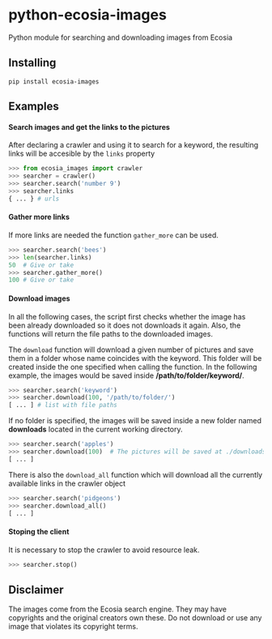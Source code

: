 # python-ecosia-images

Python module for searching and downloading images from Ecosia

## Installing

~~~
pip install ecosia-images
~~~

## Examples

#### Search images and get the links to the pictures

After declaring a crawler and using it to search for a keyword, the resulting links will be accesible by the `links` property

~~~ python
>>> from ecosia_images import crawler
>>> searcher = crawler()
>>> searcher.search('number 9')
>>> searcher.links
{ ... } # urls
~~~

#### Gather more links

If more links are needed the function `gather_more` can be used.

~~~ python
>>> searcher.search('bees')
>>> len(searcher.links)
50  # Give or take
>>> searcher.gather_more()
100 # Give or take
~~~

#### Download images

In all the following cases, the script first checks whether the image has been already downloaded so it does not downloads it again. Also, the functions will return the file paths to the downloaded images.

The `download` function will download a given number of pictures and save them in a folder whose name coincides with the keyword. This folder will be created inside the one specified when calling the function. In the following example, the images would be saved inside __/path/to/folder/keyword/__.

~~~ python
>>> searcher.search('keyword')
>>> searcher.download(100, '/path/to/folder/')
[ ... ] # list with file paths
~~~

If no folder is specified, the images will be saved inside a new folder named __downloads__ located in the current working directory.

~~~ python
>>> searcher.search('apples')
>>> searcher.download(100)  # The pictures will be saved at ./downloads/apples/
[ ... ]
~~~

There is also the `download_all` function which will download all the currently available links in the crawler object

~~~ python
>>> searcher.search('pidgeons')
>>> searcher.download_all()
[ ... ]
~~~

#### Stoping the client

It is necessary to stop the crawler to avoid resource leak.

~~~ python
>>> searcher.stop()
~~~

## Disclaimer

The images come from the Ecosia search engine. They may have copyrights and the original creators own these. Do not download or use any image that violates its copyright terms.
